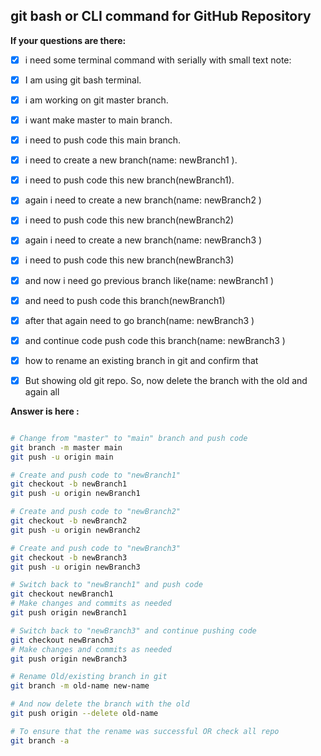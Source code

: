 ## git bash or CLI command for GitHub Repository

**If your questions are there:**

   * [x] i need some terminal command with serially with small text note:

   * [x] I am using  git bash terminal.

   * [x] i am working on git master branch.
   * [x] i want make master to main branch.
   * [x] i need to push code this main branch.

   * [x] i need to create a new branch(name: newBranch1 ).
   * [x] i need to push code this new branch(newBranch1).

   * [x] again i need to create a new branch(name: newBranch2 )
   * [x] i need to push code this new branch(newBranch2)

   * [x] again i need to create a new branch(name: newBranch3 )
   * [x] i need to push code this new branch(newBranch3)

   * [x] and now i need go previous branch like(name: newBranch1 )
   * [x] and need to push code this branch(newBranch1)

   * [x] after that again need to go branch(name: newBranch3 )
   * [x] and continue code push code this branch(name: newBranch3 )

   * [x] how to rename an existing branch in git and confirm that
   * [x] But showing old git repo. So, now delete the branch with the old and again all




**Answer is here :**

```bash

# Change from "master" to "main" branch and push code
git branch -m master main
git push -u origin main

# Create and push code to "newBranch1"
git checkout -b newBranch1
git push -u origin newBranch1

# Create and push code to "newBranch2"
git checkout -b newBranch2
git push -u origin newBranch2

# Create and push code to "newBranch3"
git checkout -b newBranch3
git push -u origin newBranch3

# Switch back to "newBranch1" and push code
git checkout newBranch1
# Make changes and commits as needed
git push origin newBranch1

# Switch back to "newBranch3" and continue pushing code
git checkout newBranch3
# Make changes and commits as needed
git push origin newBranch3

# Rename Old/existing branch in git
git branch -m old-name new-name

# And now delete the branch with the old 
git push origin --delete old-name

# To ensure that the rename was successful OR check all repo
git branch -a


```